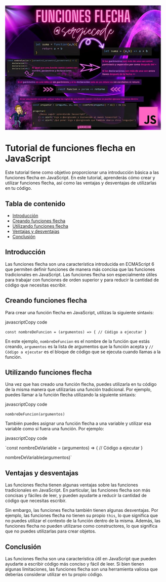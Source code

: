 ![enter image description here](https://raw.githubusercontent.com/sergiecode/arrowFunction-tutorial/master/arrowFunction.jpg)

# Tutorial de funciones flecha en JavaScript

Este tutorial tiene como objetivo proporcionar una introducción básica a las funciones flecha en JavaScript. En este tutorial, aprenderás cómo crear y utilizar funciones flecha, así como las ventajas y desventajas de utilizarlas en tu código.

## Tabla de contenido

-   [Introducción](https://chat.openai.com/chat/94fae4b3-129e-437e-9de0-a5b1e3e4010e#introducci%C3%B3n)
-   [Creando funciones flecha](https://chat.openai.com/chat/94fae4b3-129e-437e-9de0-a5b1e3e4010e#creando-funciones-flecha)
-   [Utilizando funciones flecha](https://chat.openai.com/chat/94fae4b3-129e-437e-9de0-a5b1e3e4010e#utilizando-funciones-flecha)
-   [Ventajas y desventajas](https://chat.openai.com/chat/94fae4b3-129e-437e-9de0-a5b1e3e4010e#ventajas-y-desventajas)
-   [Conclusión](https://chat.openai.com/chat/94fae4b3-129e-437e-9de0-a5b1e3e4010e#conclusi%C3%B3n)

## Introducción

Las funciones flecha son una característica introducida en ECMAScript 6 que permiten definir funciones de manera más concisa que las funciones tradicionales en JavaScript. Las funciones flecha son especialmente útiles para trabajar con funciones de orden superior y para reducir la cantidad de código que necesitas escribir.

## Creando funciones flecha

Para crear una función flecha en JavaScript, utilizas la siguiente sintaxis:

javascriptCopy code

`const nombreDeFuncion = (argumentos) => {
  // Código a ejecutar
}` 

En este ejemplo, `nombreDeFuncion` es el nombre de la función que estás creando, `argumentos` es la lista de argumentos que la función acepta y `// Código a ejecutar` es el bloque de código que se ejecuta cuando llamas a la función.

## Utilizando funciones flecha

Una vez que has creado una función flecha, puedes utilizarla en tu código de la misma manera que utilizarías una función tradicional. Por ejemplo, puedes llamar a la función flecha utilizando la siguiente sintaxis:

javascriptCopy code

`nombreDeFuncion(argumentos)` 

También puedes asignar una función flecha a una variable y utilizar esa variable como si fuera una función. Por ejemplo:

javascriptCopy code

`const nombreDeVariable = (argumentos) => {
  // Código a ejecutar
}

nombreDeVariable(argumentos)` 

## Ventajas y desventajas

Las funciones flecha tienen algunas ventajas sobre las funciones tradicionales en JavaScript. En particular, las funciones flecha son más concisas y fáciles de leer, y pueden ayudarte a reducir la cantidad de código que necesitas escribir.

Sin embargo, las funciones flecha también tienen algunas desventajas. Por ejemplo, las funciones flecha no tienen su propio `this`, lo que significa que no puedes utilizar el contexto de la función dentro de la misma. Además, las funciones flecha no pueden utilizarse como constructores, lo que significa que no puedes utilizarlas para crear objetos.

## Conclusión

Las funciones flecha son una característica útil en JavaScript que pueden ayudarte a escribir código más conciso y fácil de leer. Si bien tienen algunas limitaciones, las funciones flecha son una herramienta valiosa que deberías considerar utilizar en tu propio código.
